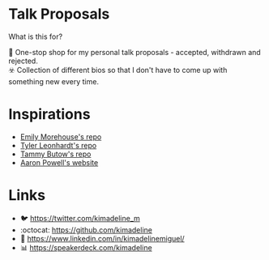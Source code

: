 # Talk Proposals

What is this for?

📣 One-stop shop for my personal talk proposals - accepted, withdrawn and rejected.  
☣️ Collection of different bios so that I don't have to come up with something new every time.

# Inspirations

- [Emily Morehouse's repo](https://github.com/emilyemorehouse/conference-talk-proposals)
- [Tyler Leonhardt's repo](https://github.com/TylerLeonhardt/talk-proposals)
- [Tammy Butow's repo](https://github.com/tammybutow/Talks)
- [Aaron Powell's website](https://www.aaron-powell.com/talks)

# Links

- 🐦 https://twitter.com/kimadeline_m
- :octocat: https://github.com/kimadeline
- 🔗 https://www.linkedin.com/in/kimadelinemiguel/
- 📊 https://speakerdeck.com/kimadeline
